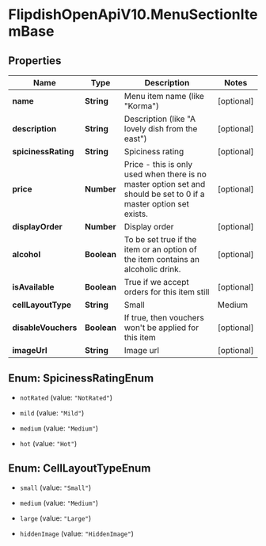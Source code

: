 # FlipdishOpenApiV10.MenuSectionItemBase

## Properties
Name | Type | Description | Notes
------------ | ------------- | ------------- | -------------
**name** | **String** | Menu item name (like \"Korma\") | [optional] 
**description** | **String** | Description (like \"A lovely dish from the east\") | [optional] 
**spicinessRating** | **String** | Spiciness rating | [optional] 
**price** | **Number** | Price - this is only used when there is no master option set and should be set to 0 if a master option set exists. | [optional] 
**displayOrder** | **Number** | Display order | [optional] 
**alcohol** | **Boolean** | To be set true if the item or an option of the item contains an alcoholic drink. | [optional] 
**isAvailable** | **Boolean** | True if we accept orders for this item still | [optional] 
**cellLayoutType** | **String** | Small | Medium | Large  Affects the layout of the menu. | [optional] 
**disableVouchers** | **Boolean** | If true, then vouchers won't be applied for this item | [optional] 
**imageUrl** | **String** | Image url | [optional] 


<a name="SpicinessRatingEnum"></a>
## Enum: SpicinessRatingEnum


* `notRated` (value: `"NotRated"`)

* `mild` (value: `"Mild"`)

* `medium` (value: `"Medium"`)

* `hot` (value: `"Hot"`)




<a name="CellLayoutTypeEnum"></a>
## Enum: CellLayoutTypeEnum


* `small` (value: `"Small"`)

* `medium` (value: `"Medium"`)

* `large` (value: `"Large"`)

* `hiddenImage` (value: `"HiddenImage"`)




